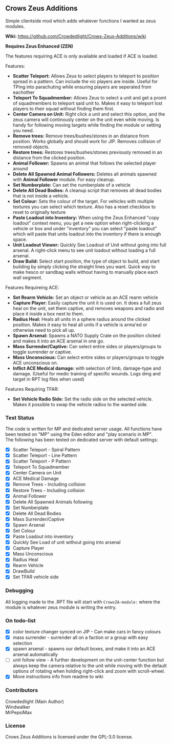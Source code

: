 ## Crows Zeus Additions

Simple clientside mod which adds whatever functions I wanted as zeus modules.

**Wiki:** https://github.com/Crowdedlight/Crows-Zeus-Additions/wiki

**Requires Zeus Enhanced (ZEN)**  

The features requiring ACE is only available and loaded if ACE is loaded.

Features:   
* **Scatter Teleport:** Allows Zeus to select players to teleport to position spread in a pattern. Can include the vic players are inside. Useful for TPing into parachuting while ensuring players are seperated from eachother 
* **Teleport To Squadmember:** Allows Zeus to select a unit and get a promt of squadmembers to teleport said unit to. Makes it easy to teleport lost players to their squad without finding them first.
* **Center Camera on Unit:** Right click a unit and select this option, and the zeus camera will continously center on the unit even while moving. Is handy for following moving targets while finding the module or setting you need.
* **Remove trees:** Remove trees/bushes/stones in an distance from position. Works globally and should work for JIP. Removes collision of removed objects.
* **Restore trees:** Restores trees/bushes/stones previously removed in an distance from the clicked position.
* **Animal Follower:** Spawns an animal that follows the selected player around
* **Delete All Spawned Animal Followers:** Deletes all animals spawned with **Animal Follower** module. For easy cleanup.
* **Set Numberplate:** Can set the numberplate of a vehicle
* **Delete All Dead Bodies:** A cleanup script that removes all dead bodies that is not inside a vehicle.
* **Set Colour:** Sets the colour of the target. For vehicles with multiple textures you can select which texture. Also has a reset checkbox to reset to originally texture
* **Paste Loadout into Inventory:** When using the Zeus Enhanced "copy loadout" context menu, you get a new option when right-clicking a vehicle or box and under "inventory" you can select "paste loadout" which will paste that units loadout into the inventory if there is enough space. 
* **Unit Loadout Viewer:** Quickly See Loadout of Unit without going into full arsenal. A right-click menu to see unit loadout without loading a full arsenal.  
* **Draw Build:** Select start position, the type of object to build, and start building by simply clicking the straight lines you want. Quick way to make hesco or sandbag walls without having to manually place each wall segment.     

Features Requireing ACE:   
* **Set Rearm Vehicle:** Set an object or vehicle as an ACE rearm vehicle
* **Capture Player:** Easily capture the unit it is used on. It does a full zeus heal on the unit, set them captive, and removes weapons and radio and place it inside a box next to them.
* **Radius Heal:** Heals all units in a sphere radius around the clicked position. Makes it easy to heal all units if a vehicle is arma'ed or otherwise need to pick all up. 
* **Spawn Arsenal:** Spawns a NATO Supply Crate on the position clicked and makes it into an ACE arsenal in one go. 
* **Mass Surrender/Captive:** Can select entire sides or players/groups to toggle surrender or captive. 
* **Mass Unconscious:** Can select entire sides or players/groups to toggle ACE unconscious on. 
* **Inflict ACE Medical damage:** with selection of limb, damage-type and damage. (Useful for medic training of specific wounds. Logs dmg and target in RPT log files when used)

Features Requiring TFAR:  
* **Set Vehicle Radio Side:** Set the radio side on the selected vehicle. Makes it possible to swap the vehicle radios to the wanted side.  

### Test Status
The code is written for MP and dedicated server usage. All functions have been tested on "MP" using the Eden editor and "play scenario in MP".    
The following has been tested on dedicated server with default settings:

- [X] Scatter Teleport - Spiral Pattern
- [X] Scatter Teleport - Line Pattern
- [X] Scatter Teleport - P Pattern
- [X] Teleport To Squadmember
- [X] Center Camera on Unit
- [X] ACE Medical Damage
- [X] Remove Trees - Including collision
- [X] Restore Trees - Including collision
- [X] Animal Follower
- [X] Delete All Spawned Animals following 
- [X] Set Numberplate
- [X] Delete All Dead Bodies
- [X] Mass Surrender/Captive
- [X] Spawn Arsenal
- [X] Set Colour
- [X] Paste Loadout into inventory
- [X] Quickly See Load of unit without going into arsenal 
- [X] Capture Player  
- [X] Mass Unconscious
- [X] Radius Heal
- [X] Rearm Vehicle
- [X] DrawBuild
- [X] Set TFAR vehicle side

### Debugging
All logging made to the .RPT file will start with ``CrowsZA-module:`` where the module is whatever zeus module is writing the entry.

### On todo-list
- [X] color texture changer synced on JIP - Can make cars in fancy colours
- [X] mass surrender - surrender all on a faction or a group with easy selection
- [X] spawn arsenal - spawns our default boxes, and make it into an ACE arsenal automatically
- [ ] unit follow view - A further development on the unit-center function but always keep the camera relative to the unit while moving with the default options of rotating when holding right-click and zoom with scroll-wheel.
- [X] Move instructions info from readme to wiki

### Contributors
Crowdedlight (Main Author)  
Windwalker  
MrPepsiMax

### License
Crows Zeus Additions is licensed under the GPL-3.0 license.


